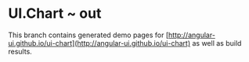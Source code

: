 # UI.Chart ~ out
This branch contains generated demo pages for [http://angular-ui.github.io/ui-chart](http://angular-ui.github.io/ui-chart) as well as build results.